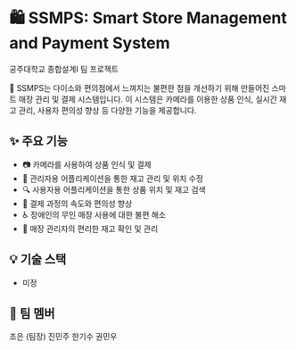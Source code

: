 # 🛍️ SSMPS: Smart Store Management and Payment System

공주대학교 종합설계I 팀 프로젝트

🎯 SSMPS는 다이소와 편의점에서 느껴지는 불편한 점을 개선하기 위해 만들어진 스마트 매장 관리 및 결제 시스템입니다. 이 시스템은 카메라를 이용한 상품 인식, 실시간 재고 관리, 사용자 편의성 향상 등 다양한 기능을 제공합니다.

## ✨ 주요 기능
- 📷 카메라를 사용하여 상품 인식 및 결제
- 📲 관리자용 어플리케이션을 통한 재고 관리 및 위치 수정
- 🔍 사용자용 어플리케이션을 통한 상품 위치 및 재고 검색
- 💨 결제 과정의 속도와 편의성 향상
- ♿ 장애인의 무인 매장 사용에 대한 불편 해소
- 🏪 매장 관리자의 편리한 재고 확인 및 관리

## 💡 기술 스택
- 미정

## 👥 팀 멤버
조은 (팀장)
진민주
한기수
권민우
